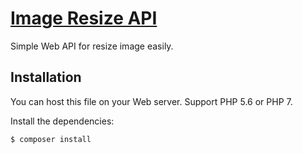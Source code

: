 [Image Resize API](https://github.com/falconshark/image-resize-api)
===

Simple Web API for resize image easily.

Installation
-----------
You can host this file on your Web server. Support PHP 5.6 or PHP 7.

Install the dependencies:

```bash
$ composer install
```
